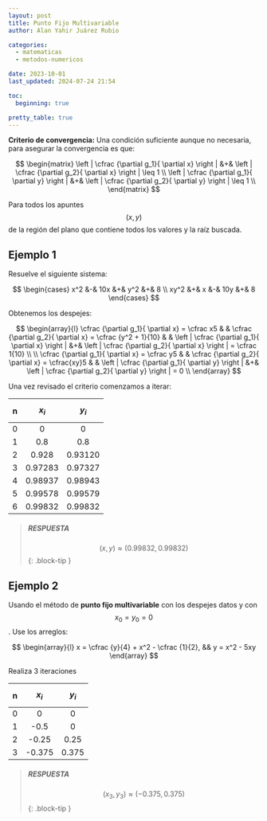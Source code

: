 ```yaml
---
layout: post
title: Punto Fijo Multivariable
author: Alan Yahir Juárez Rubio

categories:
  - matematicas
  - metodos-numericos

date: 2023-10-01
last_updated: 2024-07-24 21:54

toc:
  beginning: true

pretty_table: true
---
```


**Criterio de convergencia:** Una condición suficiente aunque no necesaria,
para asegurar la convergencia es que:

$$
\begin{matrix}
  \left | \cfrac {\partial g_1}{ \partial x} \right |
    &+& \left | \cfrac {\partial g_2}{ \partial x} \right | \leq 1 \\
  \left | \cfrac {\partial g_1}{ \partial y} \right |
    &+& \left | \cfrac {\partial g_2}{ \partial y} \right | \leq 1 \\
\end{matrix}
$$

Para todos los apuntes $$ (x, y) $$ de la región del plano que contiene todos
los valores y la raíz buscada.

## Ejemplo 1

Resuelve el siguiente sistema:

$$
\begin{cases}
  x^2  &-& 10x &+& y^2 &+& 8 \\
  xy^2 &+& x   &-& 10y &+& 8
\end{cases}
$$

Obtenemos los despejes:

$$
\begin{array}{l}
  \cfrac {\partial g_1}{ \partial x}
    = \cfrac x5 & & \cfrac {\partial g_2}{ \partial x}
    = \cfrac {y^2 + 1}{10}
      & & \left | \cfrac {\partial g_1}{ \partial x} \right |
      &+& \left | \cfrac {\partial g_2}{ \partial x} \right |
    = \cfrac 1{10} \\
    \\
  \cfrac {\partial g_1}{ \partial x}
    = \cfrac y5 & & \cfrac {\partial g_2}{ \partial x}
    = \cfrac{xy}5
      & & \left | \cfrac {\partial g_1}{ \partial y} \right |
      &+& \left | \cfrac {\partial g_2}{ \partial y} \right |
    = 0 \\
\end{array}
$$

Una vez revisado el criterio comenzamos a iterar:

|  n  | $$ x_i $$ | $$ y_i $$ |
| :-: | :-------: | :-------: |
|  0  |     0     |     0     |
|  1  |    0.8    |    0.8    |
|  2  |   0.928   |  0.93120  |
|  3  |  0.97283  |  0.97327  |
|  4  |  0.98937  |  0.98943  |
|  5  |  0.99578  |  0.99579  |
|  6  |  0.99832  |  0.99832  |

> ##### RESPUESTA
>
> $$(x, y) \approx (0.99832, 0.99832)$$
{: .block-tip }

## Ejemplo 2

Usando el método de **punto fijo multivariable** con los despejes datos y con
$$ x_0 = y_0 = 0 $$. Use los arreglos:

$$
\begin{array}{l}
  x = \cfrac {y}{4} + x^2 - \cfrac {1}{2}, && y = x^2 - 5xy
\end{array}
$$

Realiza 3 iteraciones

|  n  | $$ x_i $$ | $$ y_i $$ |
| :-: | :-------: | :-------: |
|  0  |     0     |     0     |
|  1  |   -0.5    |     0     |
|  2  |   -0.25   |   0.25    |
|  3  |  -0.375   |   0.375   |

> ##### RESPUESTA
>
> $$(x_3, y_3) \approx (-0.375, 0.375)$$
{: .block-tip }
